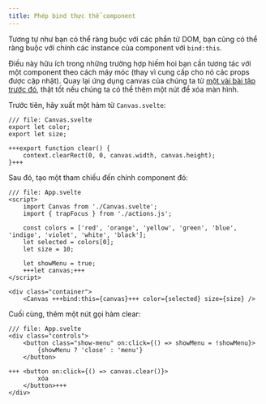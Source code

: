 ```yaml
---
title: Phép bind thực thể component
---
```


Tương tự như bạn có thể ràng buộc với các phần tử DOM, bạn cũng có thể ràng buộc với chính các instance của component với `bind:this`.

Điều này hữu ích trong những trường hợp hiếm hoi bạn cần tương tác với một component theo cách máy móc (thay vì cung cấp cho nó các props được cập nhật). Quay lại ứng dụng canvas của chúng ta từ [một vài bài tập trước đó](actions), thật tốt nếu chúng ta có thể thêm một nút để xóa màn hình.


Trước tiên, hãy xuất một hàm từ `Canvas.svelte`:

```svelte
/// file: Canvas.svelte
export let color;
export let size;

+++export function clear() {
	context.clearRect(0, 0, canvas.width, canvas.height);
}+++
```

Sau đó, tạo một tham chiếu đến chính component đó:

```svelte
/// file: App.svelte
<script>
	import Canvas from './Canvas.svelte';
	import { trapFocus } from './actions.js';

	const colors = ['red', 'orange', 'yellow', 'green', 'blue', 'indigo', 'violet', 'white', 'black'];
	let selected = colors[0];
	let size = 10;

	let showMenu = true;
	+++let canvas;+++
</script>

<div class="container">
	<Canvas +++bind:this={canvas}+++ color={selected} size={size} />
```

Cuối cùng, thêm một nút gọi hàm clear:

```svelte
/// file: App.svelte
<div class="controls">
	<button class="show-menu" on:click={() => showMenu = !showMenu}>
		{showMenu ? 'close' : 'menu'}
	</button>

+++	<button on:click={() => canvas.clear()}>
		xóa
	</button>+++
</div>
```